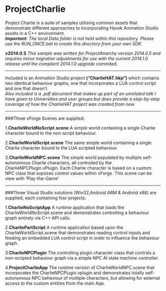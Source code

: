 ProjectCharlie
==============

Project Charlie is a suite of samples utilising common assets that demonstrate different approaches to incorporating Havok Animation Studio assets in a C++ environment.  
*__Important:__ The local Data folder is not held within this repository. Please use the RUN_ONCE.bat to create this directory from your own SDK.*


**v2014.0.5** *This sample was written for ProjectAnarchy version 2014.0.5 and requires minor migration adjustments for use with the current 2014.1.0 release until the complient 2014.1.0 upgrade commited.*

---

Included is an Animation Studio project **(“CharlieHAT.hkp”)** which contains two identical behaviour graphs, one that incorporates a LUA control script and one that doesn’t.  
*Also included is a .pdf document that makes up part of an unrelated talk I have given to Universities and user groups but does provide a step-by-step coverage of how the CharlieHAT project was created from new.*

---

###Three vForge Scenes are supplied:

1.**CharlieWorldNoScript.scene**	A simple world containing a single Charlie character bound to the non-script behaviour.

2.**CharlieWorldScript.scene**	The same simple world containing a single Charlie character bound to the LUA scripted behaviour.

3.**CharlieWorldNPC.scene**		The simple world populated by multiple self-autonomous Charlie characters, all controlled by the 
CharlieNPCPlugin.vPlugin. Each Charlie character is based on a custom NPC class that exposes control values within vForge. This scene can be view with ‘Play-the-Game’

---

###Three Visual Studio solutions (Win32,Android ARM & Android x86) are supplied, each containing four projects:

1.**CharlieNoScriptApp**		A runtime application that loads the CharlieWorldNoScript.scene and demonstrates controlling a behaviour graph entirely via C++ API calls.

2.**CharliePartScript**		A runtime application based upon the CharlieWorldScript.scene that demonstrates reading control inputs and feeding an embedded LUA control script in order to influence the behaviour graph.

3.**CharlieNPCPlugin**		The controlling plugin character class that controls a non-scripted behaviour graph via a simple NPC AI state machine controller.

4.**ProjectCharlieApp**		The runtime version of CharlieWorldNPC.scene that incorporates the CharlieNPCPlugin.vplugin and demonstrates totally self-autonomous NPC behaviour of multiple characters, but allowing for external access to the custom entities from the main App.
